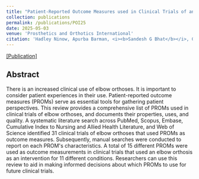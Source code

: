 ```yaml
---
title: "Patient-Reported Outcome Measures used in Clinical Trials of an Elbow Orthosis: A Scoping Review"
collection: publications
permalink: /publications/POI25
date: 2025-05-03
venue: 'Prosthetics and Orthotics International'
citation: 'Hadley Ninow, Apurba Barman, <i><b>Sandesh G Bhat</b></i>, Gwen Wilson, Kenton Kaufman.'
---
```


[[Publication]](https://journals.lww.com/poijournal/abstract/9900/patient_reported_outcome_measures_used_in_clinical.371.aspx)

## Abstract

There is an increased clinical use of elbow orthoses. It is important to consider patient experiences in their use. Patient-reported outcome measures (PROMs) serve as essential tools for gathering patient perspectives. This review provides a comprehensive list of PROMs used in clinical trials of elbow orthoses, and documents their properties, uses, and quality. A systematic literature search across PubMed, Scopus, Embase, Cumulative Index to Nursing and Allied Health Literature, and Web of Science identified 31 clinical trials of elbow orthoses that used PROMs as outcome measures. Subsequently, manual searches were conducted to report on each PROM's characteristics. A total of 15 different PROMs were used as outcome measurements in clinical trials that used an elbow orthosis as an intervention for 11 different conditions. Researchers can use this review to aid in making informed decisions about which PROMs to use for future clinical trials.

